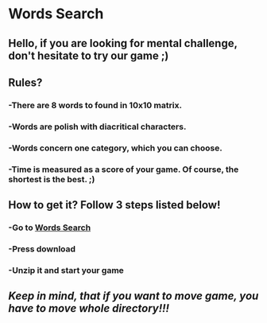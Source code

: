 # Words Search

## Hello, if you are looking for mental challenge, don't hesitate to try our game ;) 

## Rules?
### -There are 8 words to found in 10x10 matrix.
### -Words are polish with diacritical characters.
### -Words concern one category, which you can choose.
### -Time is measured as a score of your game. Of course, the shortest is the best. ;) 

## How to get it? Follow 3 steps listed below!
### -Go to [Words Search](https://github.com/chudy1997/Words_Search/blob/master/game.zip)
### -Press download
### -Unzip it and start your game

## _Keep in mind, that if you want to move game, you have to move whole directory!!!_

